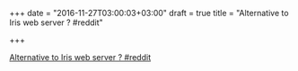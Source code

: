 +++
date = "2016-11-27T03:00:03+03:00"
draft = true
title = "Alternative to Iris web server ?  #reddit"

+++

<p><a href="https://t.co/6FznJPyh9r">Alternative to Iris web server ?  #reddit</a></p>
